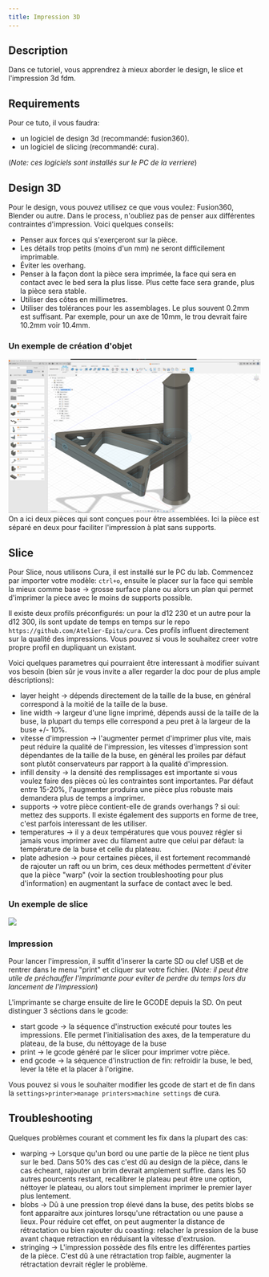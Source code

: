 ```yaml
---
title: Impression 3D
---
```


## Description

Dans ce tutoriel, vous apprendrez à mieux aborder le design, le slice et l'impression 3d fdm.

## Requirements

Pour ce tuto, il vous faudra:

- un logiciel de design 3d (recommandé: fusion360).
- un logiciel de slicing (recommandé: cura).

(*Note: ces logiciels sont installés sur le PC de la verriere*)

## Design 3D

Pour le design, vous pouvez utilisez ce que vous voulez: Fusion360, Blender ou autre. Dans le process, n'oubliez pas de penser aux différentes contraintes d'impression.
Voici quelques conseils:

- Penser aux forces qui s'exerçeront sur la pièce.
- Les détails trop petits (moins d'un mm) ne seront difficilement imprimable.
- Éviter les overhang.
- Penser à la façon dont la pièce sera imprimée, la face qui sera en contact avec le bed sera la plus lisse. Plus cette face sera grande, plus la pièce sera stable.
- Utiliser des côtes en millimetres.
- Utiliser des tolérances pour les assemblages. Le plus souvent 0.2mm est suffisant. Par exemple, pour un axe de 10mm, le trou devrait faire 10.2mm voir 10.4mm.

### Un exemple de création d'objet
<img src="../static/fusion360.png" width=800>
On a ici deux pièces qui sont conçues pour être assemblées. Ici la pièce est séparé en deux pour faciliter l'impression à plat sans supports.

## Slice

Pour Slice, nous utilisons Cura, il est installé sur le PC du lab. Commencez par importer votre modèle: `ctrl+o`, ensuite le placer sur la face qui semble la mieux comme base -> grosse surface plane ou alors un plan qui permet d'imprimer la piece avec le moins de supports possible.

Il existe deux profils préconfigurés: un pour la d12 230 et un autre pour la d12 300, ils sont update de temps en temps sur le repo `https://github.com/Atelier-Epita/cura`.
Ces profils influent directement sur la qualité des impressions.
Vous pouvez si vous le souhaitez creer votre propre profil en dupliquant un existant.

Voici quelques parametres qui pourraient être interessant à modifier suivant vos besoin (bien sûr je vous invite a aller regarder la doc pour de plus ample déscriptions):

- layer height -> dépends directement de la taille de la buse, en général correspond à la moitié de la taille de la buse.
- line width -> largeur d'une ligne imprimé, dépends aussi de la taille de la buse, la plupart du temps elle correspond a peu pret à la largeur de la buse +/- 10%.
- vitesse d'impression -> l'augmenter permet d'imprimer plus vite, mais peut réduire la qualité de l'impression, les vitesses d'impression sont dépendantes de la taille de la buse, en général les proiles par défaut sont plutôt conservateurs par rapport à la qualité d'impression.
- infill density -> la densité des remplissages est importante si vous voulez faire des pièces où les contraintes sont importantes. Par défaut entre 15-20%, l'augmenter produira une pièce plus robuste mais demandera plus de temps a imprimer.
- supports -> votre pièce contient-elle de grands overhangs ? si oui: mettez des supports. Il existe également des supports en forme de tree, c'est parfois interessant de les utiliser.
- temperatures -> il y a deux températures que vous pouvez régler si jamais vous imprimer avec du filament autre que celui par défaut: la température de la buse et celle du plateau.
- plate adhesion -> pour certaines pièces, il est fortement recommandé de rajouter un raft ou un brim, ces deux méthodes permettent d'éviter que la pièce "warp" (voir la section troubleshooting pour plus d'information) en augmentant la surface de contact avec le bed.

### Un exemple de slice
<img src="../static/cura.png" width=800>

### Impression

Pour lancer l'impression, il suffit d'inserer la carte SD ou clef USB et de rentrer dans le menu "print" et cliquer sur votre fichier.
(*Note: il peut être utile de préchauffer l'imprimante pour eviter de perdre du temps lors du lancement de l'impression*)

L'imprimante se charge ensuite de lire le GCODE depuis la SD. On peut distinguer 3 séctions dans le gcode:

- start gcode -> la séquence d'instruction exécuté pour toutes les impressions. Elle permet l'initialisation des axes, de la temperature du plateau, de la buse, du néttoyage de la buse
- print -> le gcode généré par le slicer pour imprimer votre pièce.
- end gcode -> la séquence d'instruction de fin: refroidir la buse, le bed, lever la tête et la placer à l'origine.

Vous pouvez si vous le souhaiter modifier les gcode de start et de fin dans la `settings>printer>manage printers>machine settings` de cura.

## Troubleshooting

Quelques problèmes courant et comment les fix dans la plupart des cas:

- warping -> Lorsque qu'un bord ou une partie de la pièce ne tient plus sur le bed. Dans 50% des cas c'est dû au design de la pièce, dans le cas écheant, rajouter un brim devrait amplement suffire. dans les 50 autres pourcents restant, recalibrer le plateau peut être une option, néttoyer le plateau, ou alors tout simplement imprimer le premier layer plus lentement.
- blobs -> Dû à une pression trop élevé dans la buse, des petits blobs se font apparaitre aux jointures lorsqu'une rétractation ou une pause a lieux. Pour réduire cet effet, on peut augmenter la distance de rétractation ou bien rajouter du coasting: relacher la pression de la buse avant chaque retraction en réduisant la vitesse d'extrusion.
- stringing -> L'impression possède des fils entre les différentes parties de la pièce. C'est dû à une rétractation trop faible, augmenter la rétractation devrait régler le problème.
